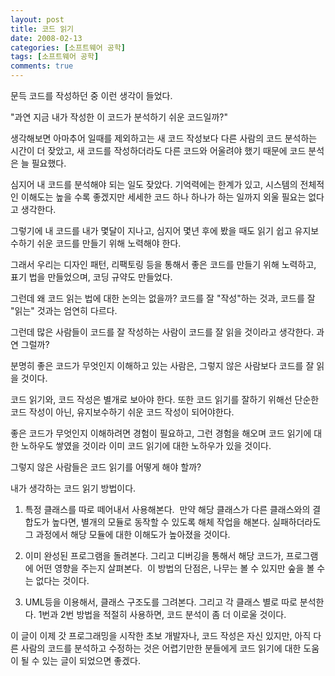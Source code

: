 ```yaml
---
layout: post
title: 코드 읽기
date: 2008-02-13
categories: [소프트웨어 공학]
tags: [소프트웨어 공학]
comments: true
---
```


문득 코드를 작성하던 중 이런 생각이 들었다.

"과연 지금 내가 작성한 이 코드가 분석하기 쉬운 코드일까?"

생각해보면 아마추어 일때를 제외하고는 새 코드 작성보다 다른 사람의 코드 분석하는 시간이 더 잦았고, 새 코드를 작성하더라도 다른 코드와 어울려야 했기 때문에 코드 분석은 늘 필요했다.

심지어 내 코드를 분석해야 되는 일도 잦았다. 기억력에는 한계가 있고, 시스템의 전체적인 이해도는 높을 수록 좋겠지만 세세한 코드 하나 하나가 하는 일까지 외울 필요는 없다고 생각한다. 

그렇기에 내 코드를 내가 몇달이 지나고, 심지어 몇년 후에 봤을 때도 읽기 쉽고 유지보수하기 쉬운 코드를 만들기 위해 노력해야 한다.

그래서 우리는 디자인 패턴, 리팩토링 등을 통해서 좋은 코드를 만들기 위해 노력하고, 표기 법을 만들었으며, 코딩 규약도 만들었다.

그런데 왜 코드 읽는 법에 대한 논의는 없을까?
코드를 잘 "작성"하는 것과, 코드를 잘 "읽는" 것과는 엄연히 다르다.

그런데 많은 사람들이 코드를 잘 작성하는 사람이 코드를 잘 읽을 것이라고 생각한다.
과연 그럴까?

분명히 좋은 코드가 무엇인지 이해하고 있는 사람은, 그렇지 않은 사람보다 코드를 잘 읽을 것이다. 

코드 읽기와, 코드 작성은 별개로 보아야 한다. 또한 코드 읽기를 잘하기 위해선 단순한 코드 작성이 아닌, 유지보수하기 쉬운 코드 작성이 되어야한다.

좋은 코드가 무엇인지 이해하려면 경험이 필요하고, 그런 경험을 해오며 코드 읽기에 대한 노하우도 쌓였을 것이라 이미 코드 읽기에 대한 노하우가 있을 것이다.

그렇지 않은 사람들은 코드 읽기를 어떻게 해야 할까?

내가 생각하는 코드 읽기 방법이다.

1. 특정 클래스를 따로 떼어내서 사용해본다. 
만약 해당 클래스가 다른 클래스와의 결합도가 높다면, 별개의 모듈로 동작할 수 있도록 해체 작업을 해본다. 실패하더라도 그 과정에서 해당 모듈에 대한 이해도가 높아졌을 것이다.

2. 이미 완성된 프로그램을 돌려본다. 그리고 디버깅을 통해서 해당 코드가, 프로그램에 어떤 영향을 주는지 살펴본다.
 이 방법의 단점은, 나무는 볼 수 있지만 숲을 볼 수는 없다는 것이다.

3. UML등을 이용해서, 클래스 구조도를 그려본다.
그리고 각 클래스 별로 따로 분석한다. 1번과 2번 방법을 적절히 사용하면, 코드 분석이 좀 더 이로울 것이다.

이 글이 이제 갓 프로그래밍을 시작한 초보 개발자나, 코드 작성은 자신 있지만, 아직 다른 사람의 코드를 분석하고 수정하는 것은 어렵기만한 분들에게 코드 읽기에 대한 도움이 될 수 있는 글이 되었으면 좋겠다.
